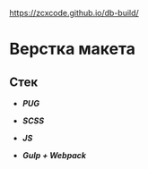 https://zcxcode.github.io/db-build/
# Верстка макета

## Стек

- **_PUG_**

- **_SCSS_**

- **_JS_**

- **_Gulp + Webpack_**